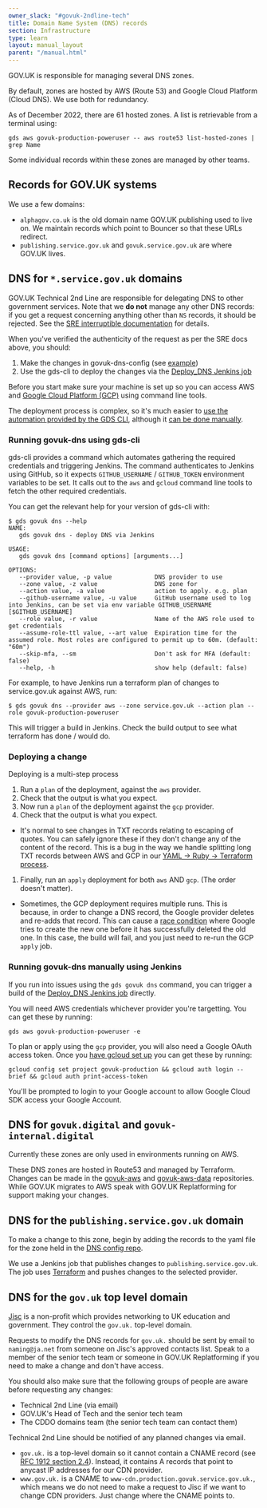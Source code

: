 ```yaml
---
owner_slack: "#govuk-2ndline-tech"
title: Domain Name System (DNS) records
section: Infrastructure
type: learn
layout: manual_layout
parent: "/manual.html"
---
```


GOV.UK is responsible for managing several DNS zones.

By default, zones are hosted by AWS (Route 53) and Google Cloud Platform (Cloud DNS). We use both for redundancy.

As of December 2022, there are 61 hosted zones. A list is retrievable from a terminal using:

```
gds aws govuk-production-poweruser -- aws route53 list-hosted-zones | grep Name
```

Some individual records within these zones are managed by other teams.

## Records for GOV.UK systems

We use a few domains:

- `alphagov.co.uk` is the old domain name GOV.UK publishing used to live on.
  We maintain records which point to Bouncer so that these URLs redirect.
- `publishing.service.gov.uk` and `govuk.service.gov.uk` are where GOV.UK lives.

## DNS for `*.service.gov.uk` domains

GOV.UK Technical 2nd Line are responsible for delegating DNS to other government services.
Note that we __do not__ manage any other DNS records: if you get a request concerning anything other than `NS` records, it should be rejected. See the [SRE interruptible documentation](https://docs.google.com/document/d/1QzxwlN9-HoewVlyrOhFRZYc1S0zX-pd97igY8__ZLAo/edit#heading=h.wg0s4ugkpdpc) for details.

When you've verified the authenticity of the request as per the SRE docs above, you should:

1. Make the changes in govuk-dns-config (see [example](https://github.com/alphagov/govuk-dns-config/pull/851))
1. Use the gds-cli to deploy the changes via the [Deploy_DNS Jenkins job][]

Before you start make sure your machine is set up so you can access AWS and [Google Cloud Platform (GCP)][] using command line tools.

The deployment process is complex, so it's much easier to [use the automation provided by the GDS CLI](#running-govuk-dns-using-gds-cli), although it [can be done manually](#running-govuk-dns-manually-using-jenkins).

### Running govuk-dns using gds-cli

gds-cli provides a command which automates gathering the required credentials and triggering Jenkins. The command authenticates to Jenkins using GitHub, so it expects `GITHUB_USERNAME` / `GITHUB_TOKEN` environment variables to be set. It calls out to the `aws` and `gcloud` command line tools to fetch the other required credentials.

You can get the relevant help for your version of gds-cli with:

```
$ gds govuk dns --help
NAME:
   gds govuk dns - deploy DNS via Jenkins

USAGE:
   gds govuk dns [command options] [arguments...]

OPTIONS:
   --provider value, -p value            DNS provider to use
   --zone value, -z value                DNS zone for
   --action value, -a value              action to apply. e.g. plan
   --github-username value, -u value     GitHub username used to log into Jenkins, can be set via env variable GITHUB_USERNAME [$GITHUB_USERNAME]
   --role value, -r value                Name of the AWS role used to get credentials
   --assume-role-ttl value, --art value  Expiration time for the assumed role. Most roles are configured to permit up to 60m. (default: "60m")
   --skip-mfa, --sm                      Don't ask for MFA (default: false)
   --help, -h                            show help (default: false)
```

For example, to have Jenkins run a terraform plan of changes to service.gov.uk against AWS, run:

```
$ gds govuk dns --provider aws --zone service.gov.uk --action plan --role govuk-production-poweruser
```

This will trigger a build in Jenkins. Check the build output to see what terraform has done / would do.

### Deploying a change

Deploying is a multi-step process

1. Run a `plan` of the deployment, against the `aws` provider.
1. Check that the output is what you expect.
1. Now run a `plan` of the deployment against the `gcp` provider.
1. Check that the output is what you expect.
  - It's normal to see changes in TXT records relating to escaping of quotes. You can safely ignore these if they don't change any of the content of the record. This is a bug in the way we handle splitting long TXT records between AWS and GCP in our [YAML -> Ruby -> Terraform process](https://github.com/alphagov/govuk-dns).
1. Finally, run an `apply` deployment for both `aws` AND `gcp`. (The order doesn't matter).
  - Sometimes, the GCP deployment requires multiple runs. This is because, in order to change a DNS record, the Google provider deletes and re-adds that record. This can cause a [race condition](https://github.com/alphagov/govuk-dns/issues/67) where Google tries to create the new one before it has successfully deleted the old one. In this case, the build will fail, and you just need to re-run the GCP `apply` job.

### Running govuk-dns manually using Jenkins

If you run into issues using the `gds govuk dns` command, you can trigger a build of the [Deploy_DNS Jenkins job][] directly.

You will need AWS credentials whichever provider you're targetting. You can get these by running:

```
gds aws govuk-production-poweruser -e
```

To plan or apply using the `gcp` provider, you will also need a Google OAuth access token. Once you [have gcloud set up][Google Cloud Platform (GCP)] you can get these by running:

```
gcloud config set project govuk-production && gcloud auth login --brief && gcloud auth print-access-token
```

You'll be prompted to login to your Google account to allow Google Cloud SDK access your Google Account.

## DNS for `govuk.digital` and `govuk-internal.digital`

Currently these zones are only used in environments running on AWS.

These DNS zones are hosted in Route53 and managed by Terraform. Changes can be
made in the [govuk-aws](https://github.com/alphagov/govuk-aws/) and
[govuk-aws-data](https://github.com/alphagov/govuk-aws-data/) repositories.
While GOV.UK migrates to AWS speak with GOV.UK Replatforming for support
making your changes.

## DNS for the `publishing.service.gov.uk` domain

To make a change to this zone, begin by adding the records to the yaml file for
the zone held in the [DNS config repo](https://github.com/alphagov/govuk-dns-config).

We use a Jenkins job that publishes changes to `publishing.service.gov.uk`. The
job uses [Terraform](https://www.terraform.io/) and pushes changes to the
selected provider.

## DNS for the `gov.uk` top level domain

[Jisc](https://www.jisc.ac.uk/) is a non-profit which provides networking to
UK education and government. They control the `gov.uk.` top-level domain.

Requests to modify the DNS records for `gov.uk.` should be sent by
email to `naming@ja.net` from someone on Jisc's approved contacts
list. Speak to a member of the senior tech team or someone in
GOV.UK Replatforming if you need to make a change and don't have
access.

You should also make sure that the following groups of people are aware before
requesting any changes:

- Technical 2nd Line (via email)
- GOV.UK's Head of Tech and the senior tech team
- The CDDO domains team (the senior tech team can contact them)

Technical 2nd Line should be notified of any planned changes via email.

- `gov.uk.` is a top-level domain so it cannot contain a CNAME record
  (see [RFC 1912 section 2.4](https://tools.ietf.org/html/rfc1912#section-2.4)).
  Instead, it contains A records that point to anycast IP addresses for our CDN provider.
- `www.gov.uk.` is a CNAME to `www-cdn.production.govuk.service.gov.uk.`, which means we
  do not need to make a request to Jisc if we want to change CDN providers. Just change where
  the CNAME points to.

[Deploy_DNS Jenkins job]: https://deploy.blue.production.govuk.digital/job/Deploy_DNS/
[Google Cloud Platform (GCP)]: /manual/google-cloud-platform-gcp.html
